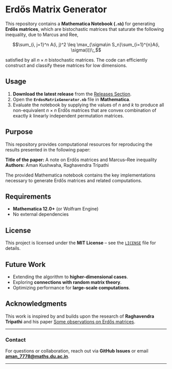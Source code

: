 # Erdős Matrix Generator

This repository contains a **Mathematica Notebook (`.nb`)** for generating **Erdős matrices**, which are bistochastic matrices that saturate the following inequality, due to Marcus and Ree, 
```math
\sum_{i, j=1}^n A(i, j)^2 \leq \max_{\sigma\in S_n}\sum_{i=1}^{n}A(i, \sigma(i))\;,
```
satisfied by all $n \times n$ bistochastic matrices. The code can efficiently construct and classify these matrices for low dimensions.

## Usage
1. **Download the latest release** from the [Releases Section](https://github.com/amankoir/Erdos-matrices/releases).
2. Open the **`ErdosMatrixGenerator.nb`** file in **Mathematica**.
3. Evaluate the notebook by supplying the values of $n$ and $k$ to produce all non-equivalent $n \times n$ Erdős matrices that are convex combination of exactly $k$ linearly independent permutation matrices.

## Purpose  
This repository provides computational resources for reproducing the results presented in the following paper:

**Title of the paper:** A note on Erdős matrices and Marcus–Ree inequality  
**Authors:** Aman Kushwaha, Raghavendra Tripathi  

The provided Mathematica notebook contains the key implementations necessary to generate Erdős matrices and related computations.  

## Requirements
- **Mathematica 12.0+** (or Wolfram Engine)
- No external dependencies

## License
This project is licensed under the **MIT License** – see the [`LICENSE`](LICENSE) file for details.

## Future Work
- Extending the algorithm to **higher-dimensional cases**.
- Exploring **connections with random matrix theory**.
- Optimizing performance for **large-scale computations**.

## Acknowledgments
This work is inspired by and builds upon the research of **Raghavendra Tripathi** and his paper [Some observations on Erdős matrices](https://www.sciencedirect.com/science/article/pii/S0024379524004749).

---
### **Contact**
For questions or collaboration, reach out via **GitHub Issues** or email **aman_7778@maths.du.ac.in**.

---
